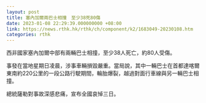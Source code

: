 ```yaml
---
layout: post
title: 塞內加爾兩巴士相撞　至少38死80傷
date: 2023-01-08 22:29:39.000000000 +08:00
link: https://news.rthk.hk/rthk/ch/component/k2/1683049-20230108.htm
categories: rthk
---
```


西非國家塞內加爾中部有兩輛巴士相撞，至少38人死亡，約80人受傷。

事發在當地星期日凌晨，涉事車輛損毀嚴重。當局說，其中一輛巴士在首都達喀爾東南約220公里的一段公路行駛期間，輪胎爆裂，越過對面行車線與另一輛巴士相撞。

總統薩勒對事故深感悲痛，宣布全國哀悼三日。
